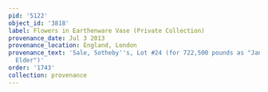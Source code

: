 ```yaml
---
pid: '5122'
object_id: '3818'
label: Flowers in Earthenware Vase (Private Collection)
provenance_date: Jul 3 2013
provenance_location: England, London
provenance_text: 'Sale, Sotheby''s, Lot #24 (for 722,500 pounds as "Jan Brueghel the
  Elder")'
order: '1743'
collection: provenance
---
```

